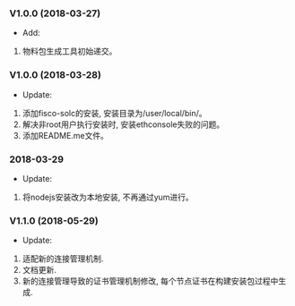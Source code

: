 ### V1.0.0 (2018-03-27)  

* Add:
1. 物料包生成工具初始递交。  

### V1.0.0 (2018-03-28)  
* Update:  
1. 添加fisco-solc的安装, 安装目录为/user/local/bin/。  
2. 解决非root用户执行安装时, 安装ethconsole失败的问题。 
3. 添加README.me文件。  

### 2018-03-29  
* Update:  
1. 将nodejs安装改为本地安装, 不再通过yum进行。 

### V1.1.0 (2018-05-29)  
* Update:  
1. 适配新的连接管理机制.  
2. 文档更新.  
3. 新的连接管理导致的证书管理机制修改, 每个节点证书在构建安装包过程中生成.  